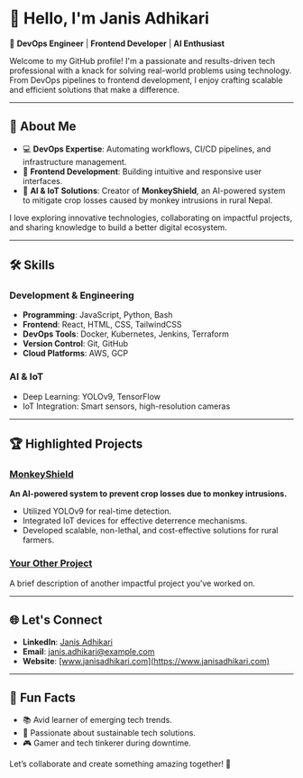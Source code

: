 # 👋 Hello, I'm Janis Adhikari  

🌟 **DevOps Engineer** | **Frontend Developer** | **AI Enthusiast**  

Welcome to my GitHub profile! I'm a passionate and results-driven tech professional with a knack for solving real-world problems using technology. From DevOps pipelines to frontend development, I enjoy crafting scalable and efficient solutions that make a difference.  

---

## 🚀 About Me  
- 💻 **DevOps Expertise**: Automating workflows, CI/CD pipelines, and infrastructure management.  
- 🎨 **Frontend Development**: Building intuitive and responsive user interfaces.  
- 🤖 **AI & IoT Solutions**: Creator of **MonkeyShield**, an AI-powered system to mitigate crop losses caused by monkey intrusions in rural Nepal.  

I love exploring innovative technologies, collaborating on impactful projects, and sharing knowledge to build a better digital ecosystem.

---

## 🛠️ Skills  
### **Development & Engineering**  
- **Programming**: JavaScript, Python, Bash  
- **Frontend**: React, HTML, CSS, TailwindCSS  
- **DevOps Tools**: Docker, Kubernetes, Jenkins, Terraform  
- **Version Control**: Git, GitHub  
- **Cloud Platforms**: AWS, GCP  

### **AI & IoT**  
- Deep Learning: YOLOv9, TensorFlow  
- IoT Integration: Smart sensors, high-resolution cameras  

---

## 🏆 Highlighted Projects  

### [MonkeyShield](https://github.com/your-repo-link)  
**An AI-powered system to prevent crop losses due to monkey intrusions.**  
- Utilized YOLOv9 for real-time detection.  
- Integrated IoT devices for effective deterrence mechanisms.  
- Developed scalable, non-lethal, and cost-effective solutions for rural farmers.  

### [Your Other Project](https://github.com/your-other-project-link)  
A brief description of another impactful project you’ve worked on.  

---

## 🌐 Let's Connect  
- **LinkedIn**: [Janis Adhikari](https://www.linkedin.com/in/your-profile)  
- **Email**: janis.adhikari@example.com  
- **Website**: [www.janisadhikari.com](https://www.janisadhikari.com)  

---

## 📖 Fun Facts  
- 📚 Avid learner of emerging tech trends.  
- 🌱 Passionate about sustainable tech solutions.  
- 🎮 Gamer and tech tinkerer during downtime.  

Let’s collaborate and create something amazing together! 🌟  
